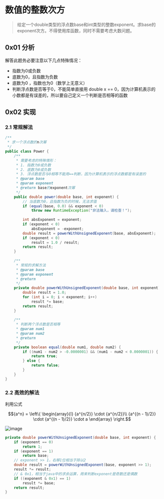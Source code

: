 # 数值的整数次方

> 给定一个double类型的浮点数base和int类型的整数exponent。求base的exponent次方。不得使用库函数，同时不需要考虑大数问题。

##  0x01 分析

解答此题务必要注意以下几点特殊情况：

- 指数为0或负数
- 底数为0，且指数为负数
- 底数为0 ，指数也为0（数学上无意义）
- 判断浮点数是否等于0，不能简单直接用 double x == 0，因为计算机表示的小数都是有误差的，所以要自己定义一个判断是否相等的函数

## 0x02 实现

### 2.1 常规解法

```java
/**
 * 求一个浮点数的n次幂
 */
public class Power {
    /**
     * 需要考虑的特殊情形：
     * 1. 指数为0或负数
     * 2. 底数为0或负数
     * 3. 浮点数是否与0相等不能用==判断，因为计算机表示的浮点数都是有误差的
     * @param base
     * @param exponent
     * @return base的exponent次幂
     */
    public double power(double base, int exponent) {
        // 当底数为0，且指数为负的时候，无法求值
        if (equal(base, 0.0) && exponent < 0)
            throw new RuntimeException("非法输入，请检查！");
        
        int absExponent = exponent;
        if (exponent < 0)
            absExponent = -exponent;
        double result = powerWithUnsignedExponent(base, absExponent);
        if (exponent < 0)
            result = 1.0 / result;
        return result;
    }
    
    /**
     * 常规的求解方法
     * @param base
     * @param exponent
     * @return
     */
    private double powerWithUnsignedExponent(double base, int exponent) {
        double result = 1.0;
        for (int i = 0; i < exponent; i++)
            result *= base;
        return result;
    }
    
    /**
     * 判断两个浮点数是否相等
     * @param num1
     * @param num2
     * @return
     */
    private boolean equal(double num1, double num2) {
        if ((num1 - num2 > -0.0000001) && (num1 - num2 < 0.0000001)) {
            return true;
        } else {
            return false;
        }
    }
}

```

### 2.2 高效的解法

利用公式

```math
{a^n} = \left\{ \begin{array}{l}
{a^{n/2}} \cdot {a^{n/2}}\\
{a^{(n - 1)/2}} \cdot {a^{(n - 1)/2}} \cdot a
\end{array} \right.
```

![image](2856C4255CD84166ADF59658F712CB54)

```java
private double powerWithUnsignedExponent(double base, int exponent) {
    if (exponent == 0)
        return 1;
    if (exponent == 1)
        return base;
    // exponent >> 1，右移1位相当于除以2
    double result = powerWithUnsignedExponent(base, exponent >> 1);
    result *= result;
    // & 0x1，相当于java中的求余运算，用来判断exponent是奇数还是偶数
    if ((exponent & 0x1) == 1)
        result *= base;
    return result;
}
```
